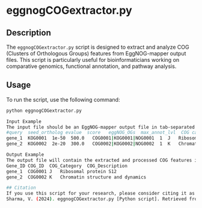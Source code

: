 # eggnogCOGextractor.py

## Description
The `eggnogCOGextractor.py` script is designed to extract and analyze COG (Clusters of Orthologous Groups) features from EggNOG-mapper output files. This script is particularly useful for bioinformaticians working on comparative genomics, functional annotation, and pathway analysis.

## Usage
To run the script, use the following command:

```bash
python eggnogCOGextractor.py

Input Example
The input file should be an EggNOG-mapper output file in tab-separated format. An example of the first few lines of the input file:
#query  seed_ortholog evalue  score   eggNOG_OGs  max_annot_lvl  COG cat  Description    Preferred_name  GOs EC  KEGG_ko KEGG_Pathway    KEGG_Module KEGG_Reaction   KEGG_rclass BRITE   KEGG_TC CAZy    BiGG_Reaction   tax_scope   eggNOG_HMM_model Annotation_tax_scope   Matching_OGs
gene_1  KOG0001  1e-50  500.0   COG0001|KOG0001|NOG0001  1  J   Ribosomal protein S12    rpsL    GO:0006412 GO:0003735 GO:0005622  2.7.7.6   K01193  path:map00195 path:map00230   M00002  R00200  rc01010 BR:ko00001 2.A.1.1.1 GT1 GH13    RXN-12345  12908:123    5.0.0.1   1234_5678 1234_5678|5678_9101
gene_2  KOG0002  2e-20  300.0   COG0002|KOG0002|NOG0002  1  K   Chromatin structure and dynamics   hisT    GO:0006396 GO:0005634  3.6.1.3   K03654  path:map00770 path:map00310   M00233  R00123  rc02020 BR:ko00010 3.A.1.2.2 GT2 GH2 RXN-67890  11056:789    5.0.0.2   2345_6789 2345_6789|6789_1234

Output Example
The output file will contain the extracted and processed COG features in a tab-separated format. An example of the first few lines of the output file:
Gene_ID COG_ID  COG_Category  COG_Description
gene_1  COG0001 J   Ribosomal protein S12
gene_2  COG0002 K   Chromatin structure and dynamics

## Citation
If you use this script for your research, please consider citing it as follows:
Sharma, V. (2024). eggnogCOGextractor.py [Python script]. Retrieved from https://github.com/vsmicrogenomics/eggnogCOGextractor

